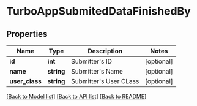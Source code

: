 # TurboAppSubmitedDataFinishedBy

## Properties
Name | Type | Description | Notes
------------ | ------------- | ------------- | -------------
**id** | **int** | Submitter&#x27;s ID | [optional] 
**name** | **string** | Submitter&#x27;s Name | [optional] 
**user_class** | **string** | Submitter&#x27;s User CLass | [optional] 

[[Back to Model list]](../../README.md#documentation-for-models) [[Back to API list]](../../README.md#documentation-for-api-endpoints) [[Back to README]](../../README.md)

